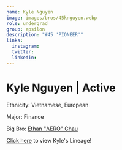 ```yaml
---
name: Kyle Nguyen
image: images/bros/45knguyen.webp
role: undergrad
group: epsilon
description: "#45 'PIONEER'"
links:
  instagram: 
  twitter: 
  linkedin: 
---
```


# Kyle Nguyen | Active
Ethnicity: Vietnamese, European

Major: Finance

Big Bro: [Ethan "ΛERO" Chau](20echau)

[Click here](/ujis/) to view Kyle's Lineage!